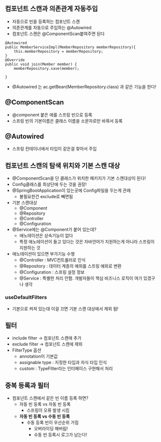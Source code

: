 ## 컴포넌트 스캔과 의존관계 자동주입

- 자동으로 빈을 등록하는 컴포넌트 스캔
- 의존관계를 자동으로 주입하는 @Autowired
- 컴포넌트 스캔은 @ComponentScan붙여주면 된다

```
@Autowired
public MemberServiceImpl(MemberRepository memberRepository){
    this.memberRepository = memberRepository;
}
@Override
public void join(Member member) {
    memberRepository.save(member);

}
```

- @Autowired 는 ac.getBean(MemberRepository.class) 과 같은 기능을 한다!

## @ComponentScan

- @component 붙은 애를 스프링 빈으로 등록
- 스프링 빈의 기본이름은 클래스 이름을 소문자로만 바꿔서 등록

## @Autowired

- 스프링 컨테이너에서 타입이 같은걸 찾아서 주입

## 컴포넌트 스캔의 탐색 위치와 기본 스캔 대상

- @ComponentScan을 단 클래스가 위치한 패키지가 기본 스캔대상이 된다!
- Config클래스를 최상단에 두는 것을 권장!
- @SpringBootApplication이 있는곳에 Config파일을 두는게 관례
  - 불필요한건 exclude로 빼면됨
- 기본 스캔대상
  - @Component
  - @Repository
  - @Controller
  - @Configuration
- @Service에는 @Component가 붙어 있는데?
  - 애노테이션은 상속기능이 없다
  - 특정 애노테이션이 들고 있다는 것은 자바언어가 지원하는게 아니라 스프링이 지원하는 것
- 애노테이션이 있으면 부가기능 수행
  - @Controller : MVC컨트롤러로 인식
  - @Repository : 데이터 계층의 예외를 스프링 예외로 변환
  - @Configuration : 스프링 설정 정보
  - @Service : 특별한 처리 안함. 개발자들이 핵심 비즈니스 로직이 여기 있겠구나 생각

### useDefaultFilters

- 기본으로 켜져 있는데 이걸 끄면 기본 스캔 대상에서 제외 됨!

## 필터

- include filter -> 컴포넌트 스캔에 추가
- exclude filter -> 컴포넌트 스캔에 제외
- FilterType 옵션
  - annotation이 기본값
  - assignable type : 지정한 타입과 자식 타입 인식
  - custom : TypeFIlter라는 인터페이스 구현해서 처리

## 중복 등록과 필터

- 컴포넌트 스캔에서 같은 빈 이름 등록 하면?
  - 자동 빈 등록 vs 자동 빈 등록
    - 스프링이 오류 발생 시킴
  - **자동 빈 등록 vs 수동 빈 등록**
    - 수동 등록 빈이 우선순위 가짐
      - 오버라이딩 해버림!
      - 수동 빈 등록시 로그가 남는다!
